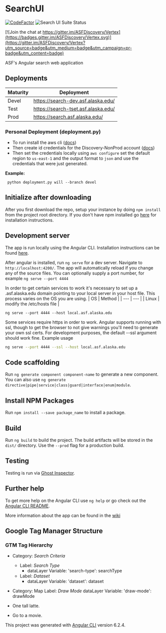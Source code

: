 # SearchUI

[![
CodeFactor](https://www.codefactor.io/repository/github/asfadmin/discovery-searchui/badge?s=fe1df8c7275093962e0c42abffa97803a397c825)](https://www.codefactor.io/repository/github/asfadmin/discovery-searchui) <img src="https://api.ghostinspector.com/v1/suites/5d408f00f1eea0544564fb2a/status-badge" title="Search UI Suite Status">

[![Join the chat at https://gitter.im/ASFDiscovery/Vertex](https://badges.gitter.im/ASFDiscovery/Vertex.svg)](https://gitter.im/ASFDiscovery/Vertex?utm_source=badge&utm_medium=badge&utm_campaign=pr-badge&utm_content=badge)

 ASF's Angular search web application

## Deployments
| Maturity | Deployment |
| --- | --- |
| Devel | https://search-dev.asf.alaska.edu/ |
| Test | https://search-tset.asf.alaska.edu/ |
| Prod | https://search.asf.alaska.edu/ |

### Personal Deployment (deployment.py)

- To run install the aws cli ([docs](https://docs.aws.amazon.com/cli/latest/userguide/install-cliv2.html))
- Then create id credentials for the Discovery-NonProd account ([docs](https://docs.aws.amazon.com/IAM/latest/UserGuide/id_credentials_access-keys.html#Using_CreateAccessKey))
- Then set the credentials locally using `aws configure` set the default region to `us-east-1` and the output format to `json` and use the credentials that were just generated.

**Example:**
```
 python deployment.py will --branch devel
```

## Initialize after downloading
After you first download the repo, setup your instance by doing `npm install` from the project root directory. If you don't have npm installed go [here](https://www.npmjs.com/get-npm) for installation instructions.

## Development server

The app is run locally using the Angular CLI. Installation instructions can be found [here](https://angular.io/cli).

After angular is installed, run `ng serve` for a dev server. Navigate to `http://localhost:4200/`. The app will automatically reload if you change any of the source files. You can optionally supply a port number, for example `ng serve --port 4444`

In order to get certain services to work it's necessary to set up a .asf.alaska.edu domain pointing to your local server in your host file. This process varies on the OS you are using. 
| OS | Method |
| --- | --- |
| Linux | modify the /etc/hosts file |
```
ng serve --port 4444 --host local.asf.alaska.edu
```
Some services require https in order to work. Angular supports running with ssl, though to get the browser to not give warnings you'll need to generate your own ssl certs. For development purposes, the default --ssl argument should work fine. Example usage
```bash
ng serve --port 4444 --ssl --host local.asf.alaska.edu

```

## Code scaffolding

Run `ng generate component component-name` to generate a new component. You can also use `ng generate directive|pipe|service|class|guard|interface|enum|module`.

## Install NPM Packages
Run `npm install --save package_name` to install a package.

## Build

Run `ng build` to build the project. The build artifacts will be stored in the `dist/` directory. Use the `--prod` flag for a production build.

## Testing
Testing is run via [Ghost Inspector](https://ghostinspector.com/).

## Further help

To get more help on the Angular CLI use `ng help` or go check out the [Angular CLI README](https://github.com/angular/angular-cli/blob/master/README.md).

More information about the app can be found in the [wiki](https://github.com/asfadmin/SearchUI/wiki)

## Google Tag Manager Structure

### GTM Tag Hierarchy
- Category: _Search Criteria_
  - Label: _Search Type_
    - dataLayer Variable: 'search-type': searchType
  - Label: _Dataset_
    - dataLayer Variable: 'dataset': dataset

- Category: Map
    Label: _Draw Mode_
        dataLayer Variable: 'draw-mode': drawMode


- One tall latte.
- Go to a movie.

This project was generated with [Angular CLI](https://github.com/angular/angular-cli) version 6.2.4.
